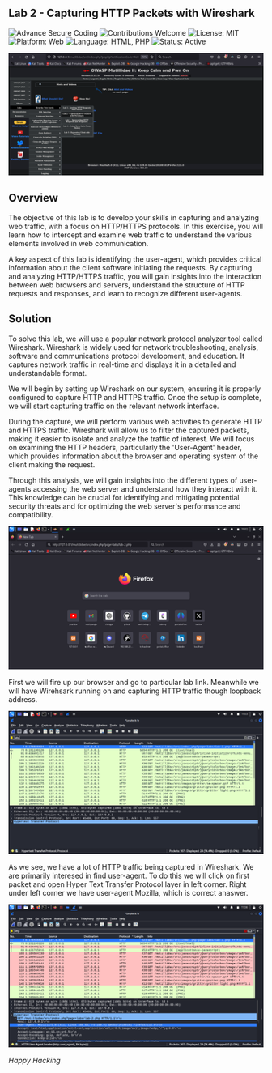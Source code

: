 ## Lab 2 - Capturing HTTP Packets with Wireshark
![Advance Secure Coding](https://img.shields.io/badge/Cybersecurity-Advanced-blue.svg)
![Contributions Welcome](https://img.shields.io/badge/Contributions-Welcome-brightgreen.svg)
![License: MIT](https://img.shields.io/badge/License-MIT-yellow.svg)
![Platform: Web](https://img.shields.io/badge/Platform-Web-orange.svg)
![Language: HTML, PHP](https://img.shields.io/badge/Language-HTML,%20PHP-red.svg)
![Status: Active](https://img.shields.io/badge/Status-Active-success.svg)


![Lab Image](img/lab.png)

## Overview
The objective of this lab is to develop your skills in capturing and analyzing web traffic, with a focus on HTTP/HTTPS protocols. In this exercise, you will learn how to intercept and examine web traffic to understand the various elements involved in web communication.

A key aspect of this lab is identifying the user-agent, which provides critical information about the client software initiating the requests. By capturing and analyzing HTTP/HTTPS traffic, you will gain insights into the interaction between web browsers and servers, understand the structure of HTTP requests and responses, and learn to recognize different user-agents.

## Solution
To solve this lab, we will use a popular network protocol analyzer tool called Wireshark. Wireshark is widely used for network troubleshooting, analysis, software and communications protocol development, and education. It captures network traffic in real-time and displays it in a detailed and understandable format.

We will begin by setting up Wireshark on our system, ensuring it is properly configured to capture HTTP and HTTPS traffic. Once the setup is complete, we will start capturing traffic on the relevant network interface.

During the capture, we will perform various web activities to generate HTTP and HTTPS traffic. Wireshark will allow us to filter the captured packets, making it easier to isolate and analyze the traffic of interest. We will focus on examining the HTTP headers, particularly the 'User-Agent' header, which provides information about the browser and operating system of the client making the request.

Through this analysis, we will gain insights into the different types of user-agents accessing the web server and understand how they interact with it. This knowledge can be crucial for identifying and mitigating potential security threats and for optimizing the web server's performance and compatibility.

![Lab Image](img/Browsing%20Mutillidae.png)

First we will fire up our browser and go to particular lab link. Meanwhile we will have Wirehsark running on and capturing HTTP traffic though loopback address.

![Lab Image](img/Capturing%20HTTP%20Traffic.png)

As we see, we have a lot of HTTP traffic being captured in Wireshark. We are primarily interesed in find user-agent. To do this we will click on first packet and open  Hyper Text Transfer Protocol layer in left corner. Right under left corner we have user-agent Mozilla, which is correct anaswer.

![Lab Image](img/Find%20User_agent.png)

*Happy Hacking*
